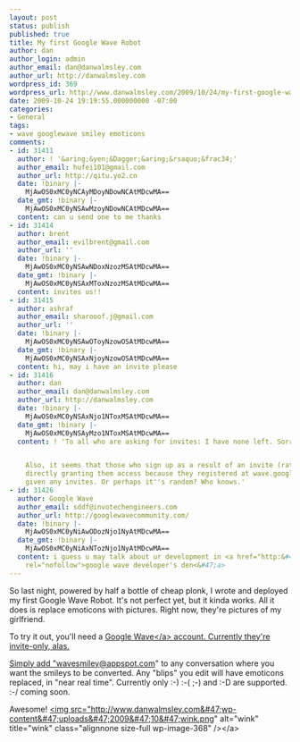 ```yaml
---
layout: post
status: publish
published: true
title: My first Google Wave Robot
author: dan
author_login: admin
author_email: dan@danwalmsley.com
author_url: http://danwalmsley.com
wordpress_id: 369
wordpress_url: http://www.danwalmsley.com/2009/10/24/my-first-google-wave-robot/
date: 2009-10-24 19:19:55.000000000 -07:00
categories:
- General
tags:
- wave googlewave smiley emoticons
comments:
- id: 31411
  author: ! '&aring;&yen;&Dagger;&aring;&rsaquo;&frac34;'
  author_email: hufei101@gmail.com
  author_url: http://qitu.yo2.cn
  date: !binary |-
    MjAwOS0xMC0yNCAyMDoyNDowNCAtMDcwMA==
  date_gmt: !binary |-
    MjAwOS0xMC0yNSAwMzoyNDowNCAtMDcwMA==
  content: can u send one to me thanks
- id: 31414
  author: brent
  author_email: evilbrent@gmail.com
  author_url: ''
  date: !binary |-
    MjAwOS0xMC0yNSAwNDoxNzozMSAtMDcwMA==
  date_gmt: !binary |-
    MjAwOS0xMC0yNSAxMToxNzozMSAtMDcwMA==
  content: invites us!!
- id: 31415
  author: ashraf
  author_email: sharooof.j@gmail.com
  author_url: ''
  date: !binary |-
    MjAwOS0xMC0yNSAwOToyNzowOSAtMDcwMA==
  date_gmt: !binary |-
    MjAwOS0xMC0yNSAxNjoyNzowOSAtMDcwMA==
  content: hi, may i have an invite please
- id: 31416
  author: dan
  author_email: dan@danwalmsley.com
  author_url: http://danwalmsley.com
  date: !binary |-
    MjAwOS0xMC0yNSAxNjo1NToxMSAtMDcwMA==
  date_gmt: !binary |-
    MjAwOS0xMC0yNSAyMzo1NToxMSAtMDcwMA==
  content: ! 'To all who are asking for invites: I have none left. Sorry!


    Also, it seems that those who sign up as a result of an invite (rather than Google
    directly granting them access because they registered at wave.google.com) aren''t
    given any invites. Or perhaps it''s random? Who knows.'
- id: 31426
  author: Google Wave
  author_email: sddf@invotechengineers.com
  author_url: http://googlewavecommunity.com/
  date: !binary |-
    MjAwOS0xMC0yNiAwODozNjo1NyAtMDcwMA==
  date_gmt: !binary |-
    MjAwOS0xMC0yNiAxNTozNjo1NyAtMDcwMA==
  content: i guess u may talk about ur development in <a href="http:&#47;&#47;googlewavecommunity.com&#47;forum&#47;viewforum.php?f=5"
    rel="nofollow">google wave developer's den<&#47;a>
---
```

So last night, powered by half a bottle of cheap plonk, I wrote and deployed my first Google Wave Robot. It's not perfect yet, but it kinda works. All it does is replace emoticons with pictures. Right now, they're pictures of my girlfriend.

To try it out, you'll need a <a href="http:&#47;&#47;wave.google.com&#47;">Google Wave<&#47;a> account. Currently they're invite-only, alas.

Simply add "wavesmiley@appspot.com" to any conversation where you want the smileys to be converted. Any "blips" you edit will have emoticons replaced, in "near real time". Currently only :-) :-( ;-) and :-D are supported. :-&#47; coming soon.

Awesome! <a href="http:&#47;&#47;www.danwalmsley.com&#47;wp-content&#47;uploads&#47;2009&#47;10&#47;wink.png"><img src="http:&#47;&#47;www.danwalmsley.com&#47;wp-content&#47;uploads&#47;2009&#47;10&#47;wink.png" alt="wink" title="wink" class="alignnone size-full wp-image-368" &#47;><&#47;a>
